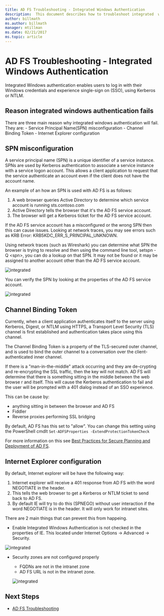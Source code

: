 ```yaml
---
title: AD FS Troubleshooting - Integrated Windows Authentication
description:  This document describes how to troubleshoot integrated  windows authentication
author: billmath
ms.author: billmath
manager: mtillman
ms.date: 02/21/2017
ms.topic: article
---
```


# AD FS Troubleshooting - Integrated Windows Authentication
Integrated Windows authentication enables users to log in with their Windows credentials and experience single-sign on (SSO), using Kerberos or NTLM.

## Reason integrated windows authentication fails
There are three main reason why integrated windows authentication will fail. They are:
	- Service Principal Name(SPN) misconfiguration
	- Channel Binding Token
	- Internet Explorer configuration

## SPN misconfiguration
A service principal name (SPN) is a unique identifier of a service instance. SPNs are used by Kerberos authentication to associate a service instance with a service logon account. This allows a client application to request that the service authenticate an account even if the client does not have the account name.

An example of an how an SPN is used with AD FS is as follows:
1. A web browser queries Active Directory to determine which service account is running sts.contoso.com
2. Active Directory tells the browser that it's the AD FS service account.
3. The browser will get a Kerberos ticket for the AD FS service account.

If the AD FS service account has a misconfigured or the wrong SPN then this can cause issues.  Looking at network traces, you may see errors such as KRB Error: KRB5KDC_ERR_S_PRINCIPAL_UNKNOWN.

Using network traces (such as Wireshark) you can determine what SPN the browser is trying to resolve and then using the command line tool, setspn - Q \<spn>, you can do a lookup on that SPN.  It may not be found or it may be assigned to another account other than the AD FS service account.

![integrated](media/ad-fs-tshoot-iwa/iwa3.png)

You can verify the SPN by looking at the properties of the AD FS service account.

![integrated](media/ad-fs-tshoot-iwa/iwa1.png)

## Channel Binding Token
Currently, when a client application authenticates itself to the server using Kerberos, Digest, or NTLM using HTTPS, a Transport Level Security (TLS) channel is first established and authentication takes place using this channel.

The Channel Binding Token is a property of the TLS-secured outer channel, and is used to bind the outer channel to a conversation over the client-authenticated inner channel.

If there is a "man-in-the-middle" attack occurring and they are de-crypting and re-encrypting the SSL traffic, then the key will not match.  AD FS will determine that there is something sitting in the middle between the web browse r and itself.  This will cause the Kerberos authentication to fail and the user will be prompted with a 401 dialog instead of an SSO experience.

This can be cause by:
 - anything sitting in between the browser and AD FS
 - Fiddler
 - Reverse proxies performing SSL bridging

By default, AD FS has this set to "allow".  You can change this setting using the PowerShell cmdlt `Set-ADFSProperties -ExtendProtectionTokenCheck`

For more information on this see [Best Practices for Secure Planning and Deployment of AD FS](../../ad-fs/design/best-practices-for-secure-planning-and-deployment-of-ad-fs.md).

## Internet Explorer configuration
By default, Internet explorer will be have the following way:

1. Internet explorer will receive a 401 response from AD FS with the word NEGOTIATE in the header.
2. This tells the web browser to get a Kerberos or NTLM ticket to send back to AD FS.
3. By default IE will try to do this (SPNEGO) without user interaction if the word NEGOTIATE is in the header.  It will only work for intranet sites.

There are 2 main things that can prevent this from happeing.
   - Enable Integrated Windows Authentication is not checked in the properties of IE.  This located under Internet Options -> Advanced -> Security.

   ![integrated](media/ad-fs-tshoot-iwa/iwa4.png)

   - Security zones are not configured properly
       - FQDNs are not in the intranet zone
       - AD FS URL is not in the intranet zone.

      ![integrated](media/ad-fs-tshoot-iwa/iwa5.png)
## Next Steps

- [AD FS Troubleshooting](ad-fs-tshoot-overview.md)

